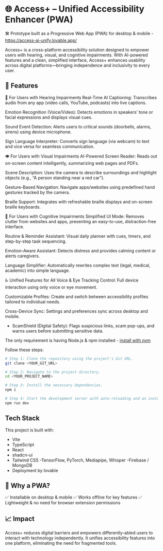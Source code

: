 # 🌐 Access+ – Unified Accessibility Enhancer (PWA)
🛠 Prototype built as a Progressive Web App (PWA) for desktop & mobile - https://access-ai-unify.lovable.app/

Access+ is a cross-platform accessibility solution designed to empower users with hearing, visual, and cognitive impairments. With AI-powered features and a clean, simplified interface, Access+ enhances usability across digital platforms—bringing independence and inclusivity to every user.

## 🚀 Features
🦻 For Users with Hearing Impairments
Real-Time AI Captioning: Transcribes audio from any app (video calls, YouTube, podcasts) into live captions.

Emotion Recognition (Voice/Video): Detects emotions in speakers’ tone or facial expressions and displays visual cues.

Sound Event Detection: Alerts users to critical sounds (doorbells, alarms, sirens) using device microphone.

Sign Language Interpreter: Converts sign language (via webcam) to text and vice versa for seamless communication.

👁️ For Users with Visual Impairments
AI-Powered Screen Reader: Reads out on-screen content intelligently, summarizing web pages and PDFs.

Scene Description: Uses the camera to describe surroundings and highlight objects (e.g., “A person standing near a red car”).

Gesture-Based Navigation: Navigate apps/websites using predefined hand gestures tracked by the camera.

Braille Support: Integrates with refreshable braille displays and on-screen braille keyboards.

🧠 For Users with Cognitive Impairments
Simplified UI Mode: Removes clutter from websites and apps, presenting an easy-to-use, distraction-free interface.

Routine & Reminder Assistant: Visual daily planner with cues, timers, and step-by-step task sequencing.

Emotion-Aware Assistant: Detects distress and provides calming content or alerts caregivers.

Language Simplifier: Automatically rewrites complex text (legal, medical, academic) into simple language.

♿ Unified Features for All
Voice & Eye Tracking Control: Full device interaction using only voice or eye movement.

Customizable Profiles: Create and switch between accessibility profiles tailored to individual needs.

Cross-Device Sync: Settings and preferences sync across desktop and mobile.

- ScamShield (Digital Safety): Flags suspicious links, scam pop-ups, and warns users before submitting sensitive data.


The only requirement is having Node.js & npm installed - [install with nvm](https://github.com/nvm-sh/nvm#installing-and-updating)

Follow these steps:

```sh
# Step 1: Clone the repository using the project's Git URL.
git clone <YOUR_GIT_URL>

# Step 2: Navigate to the project directory.
cd <YOUR_PROJECT_NAME>

# Step 3: Install the necessary dependencies.
npm i

# Step 4: Start the development server with auto-reloading and an instant preview.
npm run dev
```


## Tech Stack 
This project is built with:

- Vite
- TypeScript
- React
- shadcn-ui
- Tailwind CSS
-TensorFlow, PyTorch, Mediapipe, Whisper
-Firebase / MongoDB
- Deployment by lovable

## 🌟 Why a PWA?
✅ Installable on desktop & mobile
✅ Works offline for key features
✅ Lightweight & no need for browser extension permissions

## 📈 Impact
Access+ reduces digital barriers and empowers differently-abled users to interact with technology independently. It unifies accessibility features into one platform, eliminating the need for fragmented tools.


